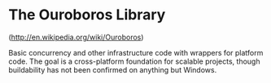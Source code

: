 # The Ouroboros Library #
(http://en.wikipedia.org/wiki/Ouroboros)

Basic concurrency and other infrastructure code with wrappers for platform code. The goal is a cross-platform foundation for scalable projects, though buildability has not been confirmed on anything but Windows.
